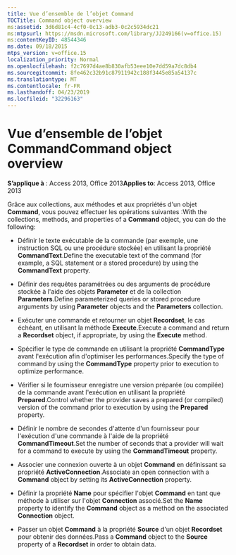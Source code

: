 ```yaml
---
title: Vue d’ensemble de l’objet Command
TOCTitle: Command object overview
ms:assetid: 3d6d81c4-4cf0-0c13-adb3-0c2c5934dc21
ms:mtpsurl: https://msdn.microsoft.com/library/JJ249166(v=office.15)
ms:contentKeyID: 48544346
ms.date: 09/18/2015
mtps_version: v=office.15
localization_priority: Normal
ms.openlocfilehash: f2c7697d4ae8b830afb53eee10e7dd59a7dc8db4
ms.sourcegitcommit: 8fe462c32b91c87911942c188f3445e85a54137c
ms.translationtype: MT
ms.contentlocale: fr-FR
ms.lasthandoff: 04/23/2019
ms.locfileid: "32296163"
---
```

# <a name="command-object-overview"></a><span data-ttu-id="66bf5-102">Vue d’ensemble de l’objet Command</span><span class="sxs-lookup"><span data-stu-id="66bf5-102">Command object overview</span></span>

<span data-ttu-id="66bf5-103">**S’applique à** : Access 2013, Office 2013</span><span class="sxs-lookup"><span data-stu-id="66bf5-103">**Applies to**: Access 2013, Office 2013</span></span>

<span data-ttu-id="66bf5-104">Grâce aux collections, aux méthodes et aux propriétés d'un objet **Command**, vous pouvez effectuer les opérations suivantes :</span><span class="sxs-lookup"><span data-stu-id="66bf5-104">With the collections, methods, and properties of a **Command** object, you can do the following:</span></span>

  - <span data-ttu-id="66bf5-105">Définir le texte exécutable de la commande (par exemple, une instruction SQL ou une procédure stockée) en utilisant la propriété **CommandText**.</span><span class="sxs-lookup"><span data-stu-id="66bf5-105">Define the executable text of the command (for example, a SQL statement or a stored procedure) by using the **CommandText** property.</span></span>

  - <span data-ttu-id="66bf5-106">Définir des requêtes paramétrées ou des arguments de procédure stockée à l'aide des objets **Parameter** et de la collection **Parameters**.</span><span class="sxs-lookup"><span data-stu-id="66bf5-106">Define parameterized queries or stored procedure arguments by using **Parameter** objects and the **Parameters** collection.</span></span>

  - <span data-ttu-id="66bf5-107">Exécuter une commande et retourner un objet **Recordset**, le cas échéant, en utilisant la méthode **Execute**.</span><span class="sxs-lookup"><span data-stu-id="66bf5-107">Execute a command and return a **Recordset** object, if appropriate, by using the **Execute** method.</span></span>

  - <span data-ttu-id="66bf5-108">Spécifier le type de commande en utilisant la propriété **CommandType** avant l'exécution afin d'optimiser les performances.</span><span class="sxs-lookup"><span data-stu-id="66bf5-108">Specify the type of command by using the **CommandType** property prior to execution to optimize performance.</span></span>

  - <span data-ttu-id="66bf5-109">Vérifier si le fournisseur enregistre une version préparée (ou compilée) de la commande avant l'exécution en utilisant la propriété **Prepared**.</span><span class="sxs-lookup"><span data-stu-id="66bf5-109">Control whether the provider saves a prepared (or compiled) version of the command prior to execution by using the **Prepared** property.</span></span>

  - <span data-ttu-id="66bf5-110">Définir le nombre de secondes d'attente d'un fournisseur pour l'exécution d'une commande à l'aide de la propriété **CommandTimeout**.</span><span class="sxs-lookup"><span data-stu-id="66bf5-110">Set the number of seconds that a provider will wait for a command to execute by using the **CommandTimeout** property.</span></span>

  - <span data-ttu-id="66bf5-111">Associer une connexion ouverte à un objet **Command** en définissant sa propriété **ActiveConnection**.</span><span class="sxs-lookup"><span data-stu-id="66bf5-111">Associate an open connection with a **Command** object by setting its **ActiveConnection** property.</span></span>

  - <span data-ttu-id="66bf5-112">Définir la propriété **Name** pour spécifier l'objet **Command** en tant que méthode à utiliser sur l'objet **Connection** associé.</span><span class="sxs-lookup"><span data-stu-id="66bf5-112">Set the **Name** property to identify the **Command** object as a method on the associated **Connection** object.</span></span>

  - <span data-ttu-id="66bf5-113">Passer un objet **Command** à la propriété **Source** d'un objet **Recordset** pour obtenir des données.</span><span class="sxs-lookup"><span data-stu-id="66bf5-113">Pass a **Command** object to the **Source** property of a **Recordset** in order to obtain data.</span></span>

